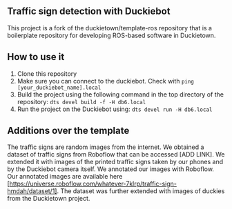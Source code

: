 ## Traffic sign detection with Duckiebot
This project is a fork of the duckietown/template-ros repository that is a boilerplate repository for developing ROS-based software in Duckietown.

## How to use it
1. Clone this repository
2. Make sure you can connect to the duckiebot. Check with
   `ping [your_duckiebot_name].local`
3. Build the project using the following command in the top directory of the repository:
   `dts devel build -f -H db6.local`
4. Run the project on the Duckiebot using:
   `dts devel run -H db6.local`
## Additions over the template
The traffic signs are random images from the internet. 
We obtained a dataset of traffic signs from Roboflow that can be accessed [ADD LINK].
We extended it with images of the printed traffic signs taken by our phones and by the Duckiebot camera itself. We annotated our images with Roboflow. Our annotated images are available here [https://universe.roboflow.com/whatever-7klrp/traffic-sign-hmdah/dataset/1].
The dataset was further extended with images of duckies from the Duckietown project.
